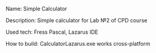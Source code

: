 Name: Simple Calculator

Description: Simple calculator for Lab №2 of CPD course

Used tech: Fress Pascal, Lazarus IDE

How to build: CalculatorLazarus.exe works cross-platform